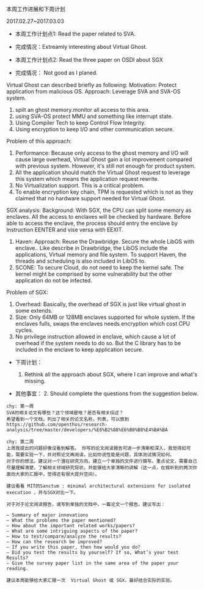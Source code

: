 本周工作进展和下周计划

2017.02.27~2017.03.03

- 本周工作计划点1: Read the paper related to SVA.

- 完成情况：Extreamly interesting about Virtual Ghost.

- 本周工作计划点2: Read the three paper on OSDI about SGX

- 完成情况： Not good as I planed.

Virtual Ghost can described briefly as following:
Motivation: Protect application from malicious OS.
Approach: Leverage SVA and SVA-OS system.
1. spilt an ghost memory.monitor all access to this area.
2. using SVA-OS protect MMU and something like interrupt state.
3. Using Compiler Tech to keep Control Flow Integrity.
4. Using encryption to keep I/O and other communication secure.

Problem of this approach:
1. Performance: Because only access to the ghost memory and I/O will cause large overhead, Virtual Ghost gain a lot improvement compared with previous system. However, it's still not enough for product system.
2. All the application should match the Virtual Ghost request to leverage this system which means the application request rewrite.
3. No Virtualization support. This is a critical problem.  
4. To enable encryption key chain, TPM is requested which is not as they claimed that no hardware support needed for Virtual Ghost.

SGX analysis:
Background:
With SGX, the CPU can split some memory as enclaves. All the access to enclaves will be checked by hardware. Before able to access the enclave, the process should entry the enclave by Instruction EENTER and vise versa with EEXIT.
1. Haven:
Approach:
Reuse the Drawbridge. Secure the whole LibOS with enclave.. Like describe in Drawbridge, the LibOS include the applications, Virtual memory and file system. To support Haven, the threads and scheduling is also included in LibOS to.
2. SCONE:
To secure Cloud, do not need to keep the kernel safe. The kernel might be comprised by some vulnerability but the other application do not be infected.


Problem of SGX:
1. Overhead: Basically, the overhead of SGX is just like virtual ghost in some extends.
2. Size: Only 64MB or 128MB enclaves supported for whole system. If the enclaves fulls, swaps the enclaves needs encryption which cost CPU cycles.
3. No privilege instruction allowed in enclave, which cause a lot of overhead if the system needs to do so. But the C library has to be included in the enclave to keep application secure.

- 下周计划：
	1. Rethink all the approach about SGX, where I can improve and what's missing.


- 其他事宜：
	2. Should complete the questions from the suggestion below.


```
chy: 第一周
SVA的相关论文有哪些？这个领域是啥？是否有相关综述？
希望看到一个文档，列出了相关的论文名称，列表，可以放到
https://github.com/openthos/research-analysis/tree/master/developers/%E6%B2%88%E6%B8%B8%E4%BA%BA
```

```
chy: 第二周
上周我提出的问题好像没看到解答。 你写的论文阅读报告可进一步清晰和深入，我觉得如可能，需要实验一下，并对照论文再阅读，比如你说性能是问题，具体测试情况如何。
对于你的想法，建议对一个潜在研究方向，建立一个单独的文件进行撰写。重点论文，需要自己尽量理解清楚，了解相关领域研究现状，并能够给大家清晰的讲解（这一点，在我听到的两次你面向大家的汇报中，觉得还有很大提升空间）。

建议看看 MIT的Sanctum : minimal architectural extensions for isolated execution ，并与SGX对比一下。

对于对于论文阅读报告，请写到单独的文档中，一篇论文一个报告。建议写出：

– Summary of major innovations
– What the problems the paper mentioned?
– How about the important related works/papers?
– What are some intriguing aspects of the paper?
– How to test/compare/analyze the results?
– How can the research be improved?
– If you write this paper, then how would you do?
– Did you test the results by yourself? If so, What’s your test Results?
– Give the survey paper list in the same area of the paper your reading.

建议本周能够给大家汇报一次  Virtual Ghost 或 SGX，最好结合实际的实验。

```
